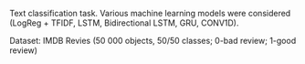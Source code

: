 Text classification task. Various machine learning models were considered (LogReg + TFIDF, LSTM, Bidirectional LSTM, GRU, CONV1D).

Dataset: IMDB Revies (50 000 objects, 50/50 classes; 0-bad review; 1-good review)
